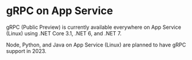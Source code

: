 # gRPC on App Service

gRPC (Public Preview) is currently available everywhere on App Service (Linux) using .NET Core 3.1, .NET 6, and .NET 7.

Node, Python, and Java on App Service (Linux) are planned to have gRPC support in 2023.
